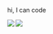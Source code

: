 hi, I can code

<container>
  <center>
    <a>
      <img align="left" src="https://github-readme-stats.vercel.app/api?username=illuminator3&count_private=true&show_icons=true" />
    </a>
    <a>
      <img align="left" src="https://github-readme-stats.vercel.app/api/top-langs/?username=illuminator3" />
    </a>
  </center>
</container>
